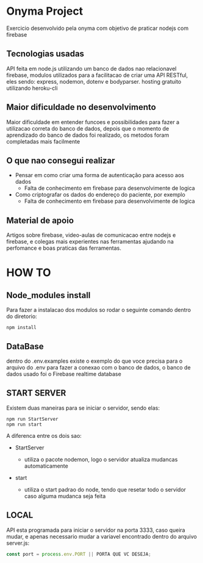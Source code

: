 # Onyma Project

Exercicio desenvolvido pela onyma com objetivo de praticar nodejs com firebase

## Tecnologias usadas

API feita em node.js utilizando um banco de dados nao relacionavel firebase, modulos utilizados 
para a facilitacao de criar uma API RESTful, eles sendo: express, nodemon, dotenv e bodyparser.
hosting gratuito utilizando heroku-cli

## Maior dificuldade no desenvolvimento

Maior dificuldade em entender funcoes e possibilidades para fazer a utilizacao correta do banco de dados,
depois que o momento de aprendizado do banco de dados foi realizado, os metodos foram completadas mais
facilmente

## O que nao consegui realizar

- Pensar em como criar uma forma de autenticação para acesso aos dados
    - Falta de conhecimento em firebase para desenvolvimente de logica
- Como criptografar os dados do endereço do paciente, por exemplo
    - Falta de conhecimento em firebase para desenvolvimente de logica

## Material de apoio

Artigos sobre firebase, video-aulas de comunicacao entre nodejs e firebase, e colegas mais experientes nas ferramentas
ajudando na perfomance e boas praticas das ferramentas.

# HOW TO

## Node_modules install

Para fazer a instalacao dos modulos so rodar o seguinte comando dentro do diretorio:

```
npm install
```

## DataBase

dentro do .env.examples existe o exemplo do que voce precisa para o arquivo do .env para fazer a conexao com o banco de dados, o banco de dados usado foi o Firebase realtime database

## START SERVER

Existem duas maneiras para se iniciar o servidor, sendo elas:

```
npm run StartServer
npm run start
```

A diferenca entre os dois sao:

- StartServer
    - utiliza o pacote nodemon, logo o servidor atualiza mudancas automaticamente

- start
    - utiliza o start padrao do node, tendo que resetar todo o servidor caso alguma mudanca seja feita

## LOCAL

API esta programada para iniciar o servidor na porta 3333, caso queira mudar, e apenas necessario mudar a variavel encontrado dentro do arquivo server.js:

```javascript
const port = process.env.PORT || PORTA QUE VC DESEJA;
```
